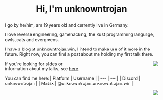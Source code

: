 # <p align="center">__Hi, I'm unknowntrojan__</p>

I go by he/him, am 19 years old and currently live in Germany.

I love reverse engineering, gamehacking, the Rust programming language, owls, cats and evergreens.

I have a blog at [unknowntrojan.win](https://unknowntrojan.win), I intend to make use of it more in the future. Right now, you can find a post about me holding my first talk there.

<div style="float:right; width: 50%;">
<img align="right" src="https://github-readme-stats.vercel.app/api?username=unknowntrojan&show_icons=true&theme=github_dark" />
</div>

If you're looking for slides or information about my talks, see [here](https://github.com/unknowntrojan/talks).

You can find me here:
| Platform | Username |
| --- | --- |
| Discord | unknowntrojan |
| Matrix | @unknowntrojan:unknowntrojan.win |

<div style="clear: both;"></div>
<img align="right" src="https://github-readme-stats.vercel.app/api/top-langs/?username=unknowntrojan&show_icons=true&theme=github_dark&langs_count=4&layout=compact&hide=ruby,liquid,javascript,css" />
